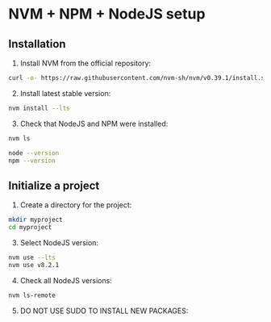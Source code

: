# NVM + NPM + NodeJS setup

## Installation
1. Install NVM from the official repository:
```bash
curl -o- https://raw.githubusercontent.com/nvm-sh/nvm/v0.39.1/install.sh | bash
```

2. Install latest stable version:
```bash
nvm install --lts
```

3. Check that NodeJS and NPM were installed:
```bash
nvm ls

node --version
npm --version
```

## Initialize a project
1. Create a directory for the project:
```bash
mkdir myproject
cd myproject
```

3. Select NodeJS version:
```bash
nvm use --lts
nvm use v8.2.1
```

4. Check all NodeJS versions:
```bash
nvm ls-remote
```

5. DO NOT USE SUDO TO INSTALL NEW PACKAGES: